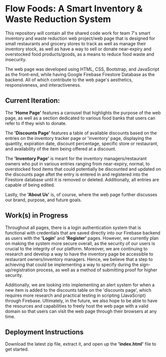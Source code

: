# **Flow Foods: A Smart Inventory & Waste Reduction System**

This repository will contain all the shared code work for team 7's smart inventory and waste reduction web project/web page that is designed for small restaurants and grocery stores to track as well as manage their inventory stock, as well as have a way to sell or donate near-expiry and overstocked food products/goods, as a means to reduce food waste and insecurity.

The web page was developed using HTML, CSS, Bootstrap, and JavaScript as the front-end, while having Google Firebase Firestore Database as the backend. All of which contribute to the web page's aesthetics, responsiveness, and interactiveness. 

## **Current Iteration:**

The **'Home Page'** features a carousel that highlights the purpose of the web page, as well as a section dedicated to various food banks that users can refer to if they wish to donate. 

The **'Discounts Page'** features a table of available discounts based on the entries on the inventory tracker page or 'inventory' page, displaying the quantity, expiration date, discount percentage, specific store or restaurant, and availability of the item being offered at a discount.

The **'Inventory Page'** is meant for the inventory managers/restaurant owners who put in various entries ranging from near-expiry, normal, to overstocked food items that could potentially be discounted and updated on the discounts page aftet the entry is entered in and registered into the Firestore database until it is removed or deleted. Additionally, all entries are capable of being edited.

Lastly, the **'About Us'** is, of course, where the web page further discusses our brand, purpose, and future goals. 

## **Work(s) in Progress**

Throughout all pages, there is a login authentication system that is functional with credentials that are saved directly into our Firebase backend as users with the **'Login'** and **'Register'** pages. However, we currently plan on making the system more secure overall, as the security of our users is crucial to the integrity of our platform. Moreover, we are continuing to research and develop a way to have the inventory page be accessible to restaurant owners/inventory managers. Hence, we believe that a step to achieving that could be implementing a way to specify during the sign-up/registration process, as well as a method of submitting proof for higher security. 

Additionally, we are looking into implementing an alert system for when a new item is added to the discounts table on the 'discounts page', which requires more research and practical testing in scripting (JavaScript) through Firebase. Ultimately, in the future, we also hope to be able to have the resources and capabilities to freely host the web page with a valid domain so that users can visit the web page through their browsers at any time. 

## **Deployment Instructions**

Download the latest zip file, extract it, and open up the **'index.html'** file to get started.
